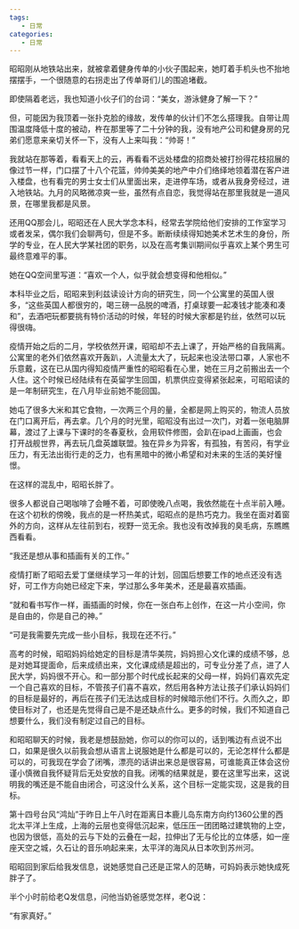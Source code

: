 ```yaml
---
tags:
   - 日常
categories:
   - 日常
---
```



昭昭刚从地铁站出来，就被拿着健身传单的小伙子围起来，她盯着手机头也不抬地摆摆手，一个很随意的右拐走出了传单哥们儿的围追堵截。

即使隔着老远，我也知道小伙子们的台词：“美女，游泳健身了解一下？”

但，可能因为我顶着一张扑克脸的缘故，发传单的伙计们不怎么搭理我。自带让周围温度降低十度的被动，杵在那里等了二十分钟的我，没有地产公司和健身房的兄弟们愿意来亲切关怀一下，没有人上来叫我：“帅哥！”

我就站在那等着，看看天上的云，再看看不远处楼盘的招商处被打扮得花枝招展的像过节一样，门口摆了十八个花篮，帅帅美美的地产中介们络绎地领着潜在客户进入楼盘，也有看完的男士女士们从里面出来，走进停车场，或者从我身旁经过，进入地铁站。九月的风略微凉爽一些，虽然有点自恋，我觉得站在那里我就是一道风景，在哪里我都是风景。

还用QQ那会儿，昭昭还在人民大学念本科，经常去学院给他们安排的工作室学习或者发呆，偶尔我们会聊两句，但是不多。断断续续得知她美术艺术生的身份，所学的专业，在人民大学某社团的职务，以及在高考集训期间似乎喜欢上某个男生可最终意难平的事。

她在QQ空间里写道：“喜欢一个人，似乎就会想变得和他相似。”

本科毕业之后，昭昭来到利兹读设计方向的研究生，同一个公寓里的英国人很多，“这些英国人都很穷的，喝三磅一品脱的啤酒，打桌球要一起凑钱才能凑和凑和”，去酒吧玩都要挑有特价活动的时候，年轻的时候大家都是钓丝，依然可以玩得很嗨。

疫情开始之后的二月，学校依然开课，昭昭却不去上课了，开始严格的自我隔离。公寓里的老外们依然喜欢开轰趴，人流量太大了，玩起来也没法带口罩，人家也不乐意戴，这在已从国内得知疫情严重性的昭昭看在心里，她在三月之前搬出去一个人住。这个时候已经陆续有在英留学生回国，机票供应变得紧张起来，可昭昭读的是一年制研究生，在八月毕业前她不能回国。

她屯了很多大米和其它食物，一次两三个月的量，全都是网上购买的，物流人员放在门口离开后，再去拿。几个月的时光里，昭昭没有出过一次门，对着一张电脑屏幕，渡过了上课与下课时的冬春夏秋，会用软件修图，会趴在ipad上画画，也会打开战舰世界，再去玩几盘英雄联盟。独在异乡为异客，有孤独，有苦闷，有学业压力，有无法出街行走的乏力，也有黑暗中的微小希望和对未来的生活的美好憧憬。

在这样的混乱中，昭昭长胖了。

很多人都说自己喝咖啡了会睡不着，可即使晚八点喝，我依然能在十点半前入睡。在这个初秋的傍晚，我点的是一杯热美式，昭昭点的是热巧克力。我坐在面对着窗外的方向，这样从左往前到右，视野一览无余。我也没有改掉我的臭毛病，东瞧瞧西看看。

“我还是想从事和插画有关的工作。”

疫情打断了昭昭去爱丁堡继续学习一年的计划，回国后想要工作的地点还没有选好，可工作方向她已经定下来，学过那么多年美术，还是最喜欢插画。

“就和看书写作一样，画插画的时候，你在一张白布上创作，在这一片小空间，你是自由的，你是自己的神。”

“可是我需要先完成一些小目标，我现在还不行。”

高考的时候，昭昭妈妈给她定的目标是清华美院，妈妈担心文化课的成绩不够，总是对她耳提面命，后来成绩出来，文化课成绩是超出的，可专业分差了点，进了人民大学，妈妈很不开心。和一部分那个时代成长起来的父母一样，妈妈们喜欢先定一个自己喜欢的目标，不管孩子们喜不喜欢，然后用各种方法让孩子们承认妈妈们的目标是最好的，再后在孩子们无法达成目标的时候暗示他们不行。久而久之，即使目标对了，也还是先觉得自己是不是还缺点什么。更多的时候，我们不知道自己想要什么，我们没有制定过自己的目标。

和昭昭聊天的时候，我老是想鼓励她，你可以的你可以的，话到嘴边有点说不出口，如果是很久以前我会想从语言上说服她是什么都是可以的，无论怎样什么都是可以的，可我现在学会了闭嘴，漂亮的话讲出来总是很容易，可谁能真正体会这份谨小慎微自我怀疑背后无处安放的自我。闭嘴的结果就是，要在这里写出来，这说明我的嘴还是不能自由闭合，可这没什么关系，这个目标一定能实现，这是我的目标。

第十四号台风“鸿灿”于昨日上午八时在距离日本鹿儿岛东南方向约1360公里的西北太平洋上生成，上海的云层也变得低沉起来，低压压一团团略过建筑物的上空，也因为很低，高处的云与下处的云叠在一起，拉伸出了无与伦比的立体感，如一座座天空之城，久石让的音乐响起来来，太平洋的海风从日本吹到苏州河。

昭昭回到家后给我发信息，说她感觉自己还是正常人的范畴，可妈妈表示她快成死胖子了。

半个小时前给老Q发信息，问他当奶爸感觉怎样，老Q说：

“有家真好。”
